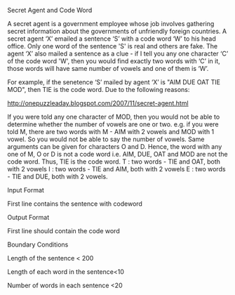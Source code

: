 Secret Agent and Code Word

A secret agent is a government employee whose job involves gathering secret information about the governments of unfriendly foreign countries. A secret agent ‘X’ emailed a sentence ‘S’ with a code word ‘W’ to his head office. Only one word of the sentence 'S' is real and others are fake. The agent ‘X’ also mailed a sentence as a clue - if I tell you any one character ‘C’ of the code word 'W', then you would find exactly two words with ‘C’ in it, those words will have same number of vowels and one of them is ‘W’.

For example, if the senetence ‘S’ mailed by agent ‘X’ is "AIM DUE OAT TIE MOD", then TIE is the code 
word. Due to the following reasons:

http://onepuzzleaday.blogspot.com/2007/11/secret-agent.html

If you were told any one character of MOD, then you would not be able to determine whether the number of vowels are one or two. e.g. if you were told M, there are two words with M - AIM with 2 vowels and MOD with 1 vowel. So you would not be able to say the number of vowels. Same arguments can be given for characters O and D. Hence, the word with any one of M, O or D is not a code word i.e. AIM, DUE, OAT and MOD are not the code word. Thus, TIE is the code word.
T : two words - TIE and OAT, both with 2 vowels
I : two words - TIE and AIM, both with 2 vowels
E : two words - TIE and DUE, both with 2 vowels.

Input Format

First line contains the sentence with codeword

Output Format

First line should contain the code word

Boundary Conditions

Length of the sentence < 200

Length of each word in the sentence<10

Number of words in each sentence <20